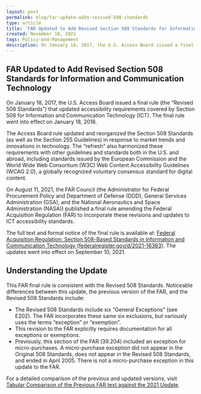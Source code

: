 ```yaml
---
layout: post
permalink: blog/far-update-adds-revised-508-standards
type: article
title: 'FAR Updated to Add Revised Section 508 Standards for Information and Communication Technology'
created: November 10, 2021
tags: Policy-and-Management
description: On January 18, 2017, the U.S. Access Board issued a final rule (the “Revised 508 Standards”) that updated accessibility requirements covered by Section 508 for Information and Communication Technology (ICT). Read more about the final FAR rule update and changes effective as of September 10, 2021.
---
```


## FAR Updated to Add Revised Section 508 Standards for Information and Communication Technology

On January 18, 2017, the U.S. Access Board issued a final rule (the “Revised 508 Standards”) that updated accessibility requirements covered by Section 508 for Information and Communication Technology (ICT). The final rule went into effect on January 18, 2018.

The Access Board rule updated and reorganized the Section 508 Standards (as well as the Section 255 Guidelines) in response to market trends and innovations in technology. The “refresh” also harmonized these requirements with other guidelines and standards both in the U.S. and abroad, including standards issued by the European Commission and the World Wide Web Consortium (W3C) Web Content Accessibility Guidelines (WCAG 2.0), a globally recognized voluntary consensus standard for digital content.

On August 11, 2021, the FAR Council (the Administrator for Federal Procurement Policy and Department of Defense (DOD), General Services Administration (GSA), and the National Aeronautics and Space Administration (NASA)) published a final rule amending the Federal Acquisition Regulation (FAR) to incorporate these revisions and updates to ICT accessibility standards.

The full text and formal notice of the final rule is available at: [Federal Acquisition Regulation: Section 508-Based Standards in Information and Communication Technology (federalregister.gov/d/2021-16363)](https://www.federalregister.gov/documents/2021/08/11/2021-16363/federal-acquisition-regulation-section-508-based-standards-in-information-and-communication). The updates went into effect on September 10, 2021.

## Understanding the Update

This FAR final rule is consistent with the Revised 508 Standards. Noticeable differences between this update, the previous version of the FAR, and the Revised 508 Standards include:

<ul>
<li>The Revised 508 Standards include six “General Exceptions” (see E202). The FAR incorporates these same six exclusions, but variously uses the terms “exception” or “exemption”.</li>

<li>This revision to the FAR explicitly requires documentation for all exceptions or exemptions.</li>
<li>Previously, this section of the FAR (39.204) included an exception for micro-purchases. A micro-purchase exception did not appear in the Original 508 Standards, does not appear in the Revised 508 Standards, and ended in April 2005. There is not a micro-purchase exception in this update to the FAR.</li>
</ul>

For a detailed comparison of the previous and updated versions, visit [Tabular Comparison of the Previous FAR text against the 2021 Update](https://www.section508.gov/manage/laws-and-policies/far-update-comparison). 


 

